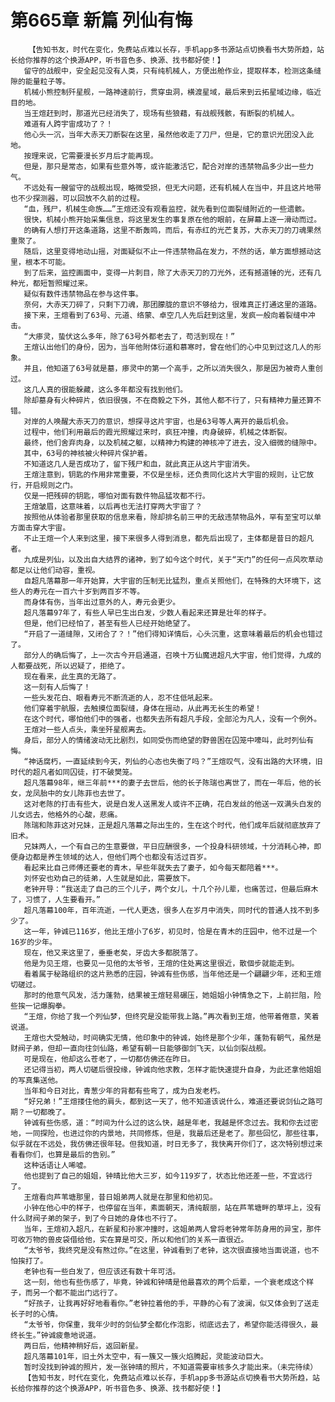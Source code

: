 # 第665章 新篇 列仙有悔
        【告知书友，时代在变化，免费站点难以长存，手机app多书源站点切换看书大势所趋，站长给你推荐的这个换源APP，听书音色多、换源、找书都好使！】
       留守的战舰中，安全起见没有人类，只有纯机械人，方便出舱作业，提取样本，检测这条缝隙的能量粒子等。
       机械小熊控制歼星舰，一路神速前行，贯穿虫洞，横渡星域，最后来到云拓星域边缘，临近目的地。
       当王煊赶到时，那道光已经消失了，现场有些狼藉，有战舰残骸，有断裂的机械人。
       难道有人跨宇宙成功了？！
       他心头一沉，当年大赤天刀断裂在这里，虽然他收走了刀尸，但是，它的意识光团没入此地。
       按理来说，它需要漫长岁月后才能再现。
       但是，那只是常态，如果有些意外等，或许能激活它，配合对岸的违禁物品多少出一些力气。
       不远处有一艘留守的战舰出现，略微受损，但无大问题，还有机械人在当中，并且这片地带也不少探测器，可以回放不久前的过程。
       “血，残尸，机械生命族……”王煊还没有观看监控，就先看到位面裂缝附近的一些遗骸。
       很快，机械小熊开始采集信息，将这里发生的事复原在他的眼前，在屏幕上逐一滑动而过。
       的确有人想打开这条道路，这里不断轰鸣，而后，有赤红的光芒复苏，大赤天刀的刀魂果然重聚了。
       随后，这里变得地动山摇，对面疑似不止一件违禁物品在发力，不然的话，单方面想撼动这里，根本不可能。
       到了后来，监控画面中，变得一片刺目，除了大赤天刀的刀光外，还有撼道锤的光，还有几种光，都短暂照耀过来。
       疑似有数件违禁物品在参与这件事。
       奈何，大赤天刀碎了，只剩下刀魂，那团朦胧的意识不够给力，很难真正打通这里的道路。
       接下来，王煊看到了63号、元道、络蒙、卓空几人先后赶到这里，发疯一般向着裂缝中冲击。
       “大瘆灵，蛰伏这么多年，除了63号外都老去了，苟活到现在！”
       王煊认出他们的身份，因为，当年他附体衍道和慕寒时，曾在他们的心中见到过这几人的形象。
       并且，他知道了63号就是墓，瘆灵中的第一个高手，之所以消失很久，那是因为被奇人重创过。
       这几人真的很能躲藏，这么多年都没有找到他们。
       除却墓身有火种碎片，依旧很强，不在商毅之下外，其他人都不行了，只有精神力量还算不错。
       对岸的人唤醒大赤天刀的意识，想探寻这片宇宙，也是63号等人离开的最后机会。
       过程中，他们利用最后的霞光照耀过来时，疯狂冲撞，肉身破碎，机械之体断裂。
       最终，他们舍弃肉身，以及机械之躯，以精神力构建的神核冲了进去，没入细微的缝隙中。
       其中，63号的神核被火种碎片保护着。
       不知道这几人是否成功了，留下残尸和血，就此真正从这片宇宙消失。
       王煊注意到，钥匙的作用非常重要，不仅是坐标，还负责同化这片大宇宙的规则，让它放行，开启规则之门。
       仅是一把残碎的钥匙，哪怕对面有数件物品猛攻都不行。
       王煊皱眉，这意味着，以后再也无法打穿两大宇宙了？
       按照他从体验者那里获取的信息来看，除却排名前三甲的无敌违禁物品外，罕有至宝可以单方面击穿大宇宙。
       不止王煊一个人来到这里，接下来很多人得到消息，都先后出现了，主体都是昔日的超凡者。
       九成是列仙，以及出自大结界的诸神，到了如今这个时代，关于“天门”的任何一点风吹草动都足以让他们动容，重视。
       自超凡落幕那一年开始算，大宇宙的压制无比猛烈，重点关照他们，在特殊的大环境下，这些人的寿元在一百六十岁到两百岁不等。
       而身体有伤，当年出过意外的人，寿元会更少。
       超凡落幕97年了，有些人早已生出白发，少数人看起来还算是壮年的样子。
       但是，他们已经怕了，甚至有些人已经开始绝望了。
       “开启了一道缝隙，又闭合了？！”他们得知详情后，心头沉重，这意味着最后的机会也错过了。
       部分人的确后悔了，上一次古今开启通道，召唤十万仙魔进超凡大宇宙，他们觉得，九成的人都要战死，所以迟疑了，拒绝了。
       现在看来，此生真的无路了。
       这一刻有人后悔了！
       一些头发花白、眼看寿元不断流逝的人，忍不住低吼起来。
       他们穿着宇航服，去触摸位面裂缝，身体在摇动，从此再无长生的希望！
       在这个时代，哪怕他们中的强者，也都失去所有超凡手段，全部沦为凡人，没有一个例外。
       王煊对一些人点头，乘坐歼星舰离去。
       身后，部分人的情绪波动无比剧烈，如同受伤而绝望的野兽困在囚笼中嚎叫，此时列仙有悔。
       “神话腐朽，一直延续到今天，列仙的心态也失衡了吗？”王煊叹气，没有出路的大环境，旧时代的超凡者如同囚徒，打不破樊笼。
       超凡落幕98年，继三年前***的妻子去世后，他的长子陈瑞也离世了，而在一年后，他的长女，龙凤胎中的女儿陈菲也去世了。
       这对老陈的打击有些大，说是白发人送黑发人或许不正确，花白发丝的他送一双满头白发的儿女远去，他格外的心酸，悲痛。
       陈瑞和陈菲这对兄妹，正是超凡落幕之际出生的，生在这个时代，他们成年后就彻底放弃了旧术。
       兄妹两人，一个有自己的生意要做，平日应酬很多，一个投身科研领域，十分消耗心神，即便身边都是养生领域的达人，但他们两个也都没有活过百岁。
       看起来比自己师傅还要老的青木，早些年就失去了妻子，如今每天都陪着***。
       刘怀安也劝自己的徒弟，人生就是如此，需要放下。
       老钟开导：“我送走了自己的三个儿子，两个女儿，十几个孙儿辈，也痛苦过，但最后麻木了，习惯了，人生要看开。”
       超凡落幕100年，百年流逝，一代人更迭，很多人在岁月中消失，同时代的普通人找不到多少了。
       这一年，钟诚已116岁，他比王煊小了6岁，初见时，恰是在青木的庄园中，他不过是一个16岁的少年。
       现在，他又来这里了，垂垂老矣，牙齿大多都脱落了。
       他是为见王煊，也要见一见他的太爷爷，王煊的住处离这里很近，散個步就能走到。
       看着属于秘路组织的这片熟悉的庄园，钟诚有些伤感，当年他还是一个翩翩少年，还和王煊切磋过。
       那时的他意气风发，活力蓬勃，结果被王煊轻易碾压，她姐姐小钟情急之下，上前拦阻，险些挨一记爆胸拳。
       “王煊，你给了我一个列仙梦，但终究是没能带我上路。”再次看到王煊，他带着倦意，笑着说道。
       王煊也大受触动，时间确实无情，他印象中的钟诚，始终是那个少年，蓬勃有朝气，虽然是财阀子弟，但却一直向往剑仙路，希望有朝一日能够御剑飞天，以仙剑裂战舰。
       可是现在，他却这么苍老了，一切都仿佛还在昨日。
       还记得当初，两人切磋后很投缘，钟诚向他求教，怎样才能快速提升自身，为此还拿他姐姐的写真集送他。
       当年和今日对比，青葱少年的背都有些弯了，成为白发老朽。
       “好兄弟！”王煊搂住他的肩头，都到这一天了，他不知道该说什么，难道还要说剑仙之路可期？一切都晚了。
       钟诚有些伤感，道：“时间为什么过的这么快，越是年老，我越是怀念过去。我和你去过密地，一同探险，也进过你的内景地，共同修炼，但是，我最后还是老了。那些回忆，那些往事，似乎就在不远处，我仿佛还很年轻。但我知道，时日无多了，我快离开你们了，这次特别想过来看看你们，也算是最后的告别。”
       这种话语让人唏嘘。
       他也提到了自己的姐姐，钟晴比他大三岁，如今119岁了，状态比他还差一些，不宜远行了。
       王煊看向芦苇塘那里，昔日姐弟两人就是在那里和他初见。
       小钟在他心中的样子，也停留在当年，素面朝天，清纯靓丽，站在芦苇塘畔的草坪上，没有什么财阀子弟的架子，到了今日她的身体也不行了。
       当年，王煊初入超凡，在新星和孙家冲撞时，这姐弟两人曾将老钟常年防身用的异宝，那件可收万物的兽皮袋借给他，实在算是可交，所以和他们的关系一直很近。
       “太爷爷，我终究是没有熬过你。”在这里，钟诚看到了老钟，这次很直接地当面说道，也不怕挨打了。
       老钟也有一些白发了，但应该还有数十年可活。
       这一刻，他也有些伤感了，毕竟，钟诚和钟晴是他最喜欢的两个后辈，一个衰老成这个样子，而另一个都不能出门远行了。
       “好孩子，让我再好好地看看你。”老钟拉着他的手，平静的心有了波澜，似又体会到了送走长子时的心情。
       “太爷爷，你保重，我年少时的剑仙梦全都化作泡影，彻底远去了，希望你能活得很久，最终长生。”钟诚疲惫地说道。
       两日后，他精神稍好后，返回新星。
       超凡落幕101年，旧土外太空中，有一簇又一簇火焰腾起，灵能波动巨大。
       暂时没找到钟诚的照片，发一张钟晴的照片，不知道需要审核多久才能出来。（未完待续）
       【告知书友，时代在变化，免费站点难以长存，手机app多书源站点切换看书大势所趋，站长给你推荐的这个换源APP，听书音色多、换源、找书都好使！】